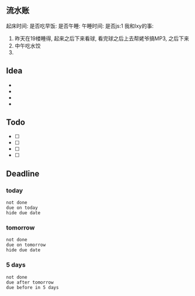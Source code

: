## 流水账
起床时间:
是否吃早饭:
是否午睡:
午睡时间:
是否js:1
我和lxy的事: 
1. 昨天在19楼睡得, 起来之后下来看球, 看完球之后上去帮姥爷搞MP3, 之后下来
2. 中午吃水饺
3. 

## Idea
- 
- 
- 
- 

## Todo
- [ ] 
- [ ] 
- [ ] 
- [ ] 

## Deadline
### today
```tasks
not done
due on today
hide due date
```
### tomorrow
```tasks
not done
due on tomorrow
hide due date
```
### 5 days
```tasks
not done
due after tomorrow
due before in 5 days
```
